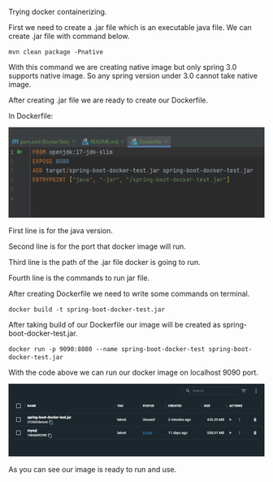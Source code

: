 Trying docker containerizing.

First we need to create a .jar file which is an executable java file. We can create .jar file with command below. 

```
mvn clean package -Pnative
```

With this command we are creating native image but only spring 3.0 supports native image. So any spring version under 3.0 cannot take native image. 

After creating .jar file we are ready to create our Dockerfile.

In Dockerfile:

![](images/Screenshot_5.jpg)

First line is for the java version.

Second line is for the port that docker image will run.

Third line is the path of the .jar file docker is going to run.

Fourth line is the commands to run jar file.

After creating Dockerfile we need to write some commands on terminal.

```
docker build -t spring-boot-docker-test.jar
```

After taking build of our Dockerfile our image will be created as spring-boot-docker-test.jar.


```
docker run -p 9090:8080 --name spring-boot-docker-test spring-boot-docker-test.jar
```
With the code above we can run our docker image on localhost 9090 port.


![](images/Screenshot_6.jpg)

As you can see our image is ready to run and use.
